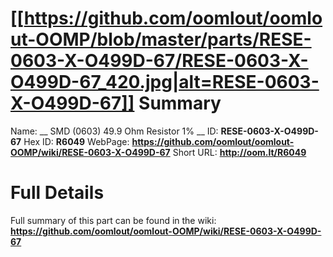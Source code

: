 
[[https://github.com/oomlout/oomlout-OOMP/blob/master/parts/RESE-0603-X-O499D-67/RESE-0603-X-O499D-67_420.jpg|alt=RESE-0603-X-O499D-67]] 
Summary
=================

Name: __ SMD (0603) 49.9 Ohm Resistor 1% __
ID: __RESE-0603-X-O499D-67__
Hex ID: __R6049__
WebPage: __https://github.com/oomlout/oomlout-OOMP/wiki/RESE-0603-X-O499D-67__
Short URL: __http://oom.lt/R6049__

Full Details
==========================
Full summary of this part can be found in the wiki:   
__https://github.com/oomlout/oomlout-OOMP/wiki/RESE-0603-X-O499D-67__   

